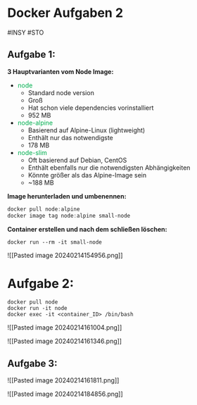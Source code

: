 # Docker Aufgaben 2
#INSY #STO

## Aufgabe 1:

**3 Hauptvarianten vom Node Image:**

- <span style="color:#00b050">node</span>
	- Standard node version
	- Groß
	- Hat schon viele dependencies vorinstalliert
	- 952 MB
- <span style="color:#00b050">node-alpine</span>
	- Basierend auf Alpine-Linux (lightweight)
	- Enthält nur das notwendigste
	- 178 MB
- <span style="color:#00b050">node-slim</span>
	- Oft basierend auf Debian, CentOS
	- Enthält ebenfalls nur die notwendigsten Abhängigkeiten
	- Könnte größer als das Alpine-Image sein
	- ~188 MB

**Image herunterladen und umbenennen:**

```powershell
docker pull node:alpine
docker image tag node:alpine small-node
```

**Container erstellen und nach dem schließen löschen:**

```
docker run --rm -it small-node
```
![[Pasted image 20240214154956.png]]


# Aufgabe 2:

```
docker pull node
docker run -it node
docker exec -it <container_ID> /bin/bash
```

![[Pasted image 20240214161004.png]]

![[Pasted image 20240214161346.png]]




## Aufgabe 3:

![[Pasted image 20240214161811.png]]

![[Pasted image 20240214184856.png]]